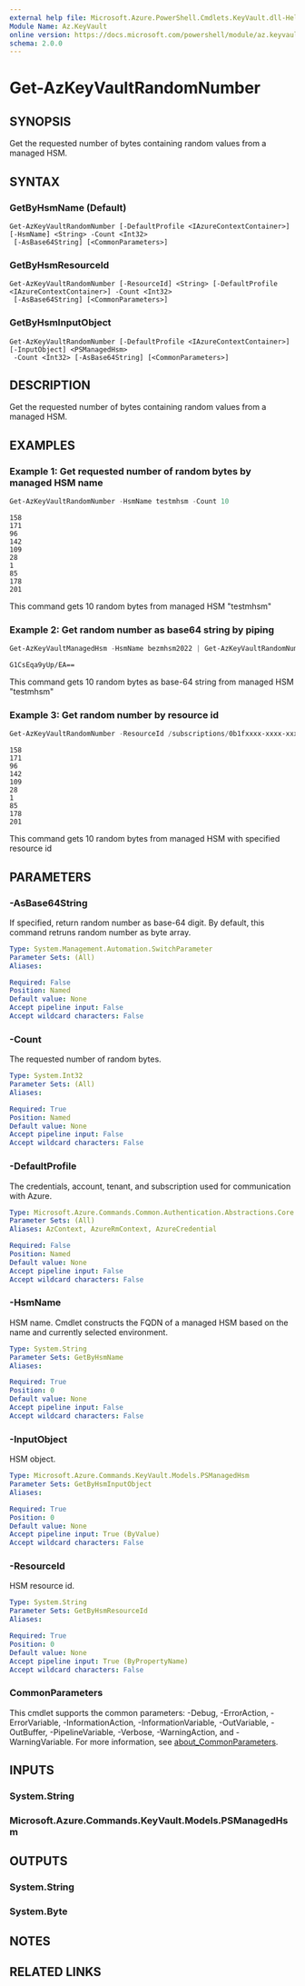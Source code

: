 ```yaml
---
external help file: Microsoft.Azure.PowerShell.Cmdlets.KeyVault.dll-Help.xml
Module Name: Az.KeyVault
online version: https://docs.microsoft.com/powershell/module/az.keyvault/get-azkeyvaultrandomnumber
schema: 2.0.0
---
```


# Get-AzKeyVaultRandomNumber

## SYNOPSIS
Get the requested number of bytes containing random values from a managed HSM.

## SYNTAX

### GetByHsmName (Default)
```
Get-AzKeyVaultRandomNumber [-DefaultProfile <IAzureContextContainer>] [-HsmName] <String> -Count <Int32>
 [-AsBase64String] [<CommonParameters>]
```

### GetByHsmResourceId
```
Get-AzKeyVaultRandomNumber [-ResourceId] <String> [-DefaultProfile <IAzureContextContainer>] -Count <Int32>
 [-AsBase64String] [<CommonParameters>]
```

### GetByHsmInputObject
```
Get-AzKeyVaultRandomNumber [-DefaultProfile <IAzureContextContainer>] [-InputObject] <PSManagedHsm>
 -Count <Int32> [-AsBase64String] [<CommonParameters>]
```

## DESCRIPTION
Get the requested number of bytes containing random values from a managed HSM.

## EXAMPLES

### Example 1: Get requested number of random bytes by managed HSM name
```powershell
Get-AzKeyVaultRandomNumber -HsmName testmhsm -Count 10
```

```output
158
171
96
142
109
28
1
85
178
201
```

This command gets 10 random bytes from managed HSM "testmhsm" 

### Example 2: Get random number as base64 string by piping
```powershell
Get-AzKeyVaultManagedHsm -HsmName bezmhsm2022 | Get-AzKeyVaultRandomNumber -Count 10 -AsBase64String
```

```output
G1CsEqa9yUp/EA==
```

This command gets 10 random bytes as base-64 string from managed HSM "testmhsm" 

### Example 3: Get random number by resource id
```powershell
Get-AzKeyVaultRandomNumber -ResourceId /subscriptions/0b1fxxxx-xxxx-xxxx-aec3-xxxx72f09590/resourceGroups/test-rg/provders/Microsoft.KeyVault/managedHSMs/testhsm -Count 10
```

```output
158
171
96
142
109
28
1
85
178
201
```

This command gets 10 random bytes from managed HSM with specified resource id

## PARAMETERS

### -AsBase64String
If specified, return random number as base-64 digit.
By default, this command retruns random number as byte array.

```yaml
Type: System.Management.Automation.SwitchParameter
Parameter Sets: (All)
Aliases:

Required: False
Position: Named
Default value: None
Accept pipeline input: False
Accept wildcard characters: False
```

### -Count
The requested number of random bytes.

```yaml
Type: System.Int32
Parameter Sets: (All)
Aliases:

Required: True
Position: Named
Default value: None
Accept pipeline input: False
Accept wildcard characters: False
```

### -DefaultProfile
The credentials, account, tenant, and subscription used for communication with Azure.

```yaml
Type: Microsoft.Azure.Commands.Common.Authentication.Abstractions.Core.IAzureContextContainer
Parameter Sets: (All)
Aliases: AzContext, AzureRmContext, AzureCredential

Required: False
Position: Named
Default value: None
Accept pipeline input: False
Accept wildcard characters: False
```

### -HsmName
HSM name. Cmdlet constructs the FQDN of a managed HSM based on the name and currently selected environment.

```yaml
Type: System.String
Parameter Sets: GetByHsmName
Aliases:

Required: True
Position: 0
Default value: None
Accept pipeline input: False
Accept wildcard characters: False
```

### -InputObject
HSM object.

```yaml
Type: Microsoft.Azure.Commands.KeyVault.Models.PSManagedHsm
Parameter Sets: GetByHsmInputObject
Aliases:

Required: True
Position: 0
Default value: None
Accept pipeline input: True (ByValue)
Accept wildcard characters: False
```

### -ResourceId
HSM resource id.

```yaml
Type: System.String
Parameter Sets: GetByHsmResourceId
Aliases:

Required: True
Position: 0
Default value: None
Accept pipeline input: True (ByPropertyName)
Accept wildcard characters: False
```

### CommonParameters
This cmdlet supports the common parameters: -Debug, -ErrorAction, -ErrorVariable, -InformationAction, -InformationVariable, -OutVariable, -OutBuffer, -PipelineVariable, -Verbose, -WarningAction, and -WarningVariable. For more information, see [about_CommonParameters](http://go.microsoft.com/fwlink/?LinkID=113216).

## INPUTS

### System.String

### Microsoft.Azure.Commands.KeyVault.Models.PSManagedHsm

## OUTPUTS

### System.String

### System.Byte

## NOTES

## RELATED LINKS
